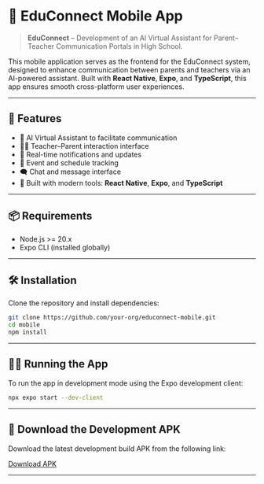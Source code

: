# 📱 EduConnect Mobile App

> **EduConnect** – Development of an AI Virtual Assistant for Parent–Teacher Communication Portals in High School.

This mobile application serves as the frontend for the EduConnect system, designed to enhance communication between parents and teachers via an AI-powered assistant. Built with **React Native**, **Expo**, and **TypeScript**, this app ensures smooth cross-platform user experiences.

---

## 🚀 Features

- 🤖 AI Virtual Assistant to facilitate communication
- 🧑‍🏫 Teacher–Parent interaction interface
- 🔔 Real-time notifications and updates
- 📆 Event and schedule tracking
- 🗨️ Chat and message interface
- 📱 Built with modern tools: **React Native**, **Expo**, and **TypeScript**

---

## 📦 Requirements

- Node.js >= 20.x 
- Expo CLI (installed globally)

---

## 🛠️ Installation

Clone the repository and install dependencies:

```bash
git clone https://github.com/your-org/educonnect-mobile.git
cd mobile
npm install
```

---

## 🏃‍♂️ Running the App

To run the app in development mode using the Expo development client:

```bash
npx expo start --dev-client
```

---

## 📲 Download the Development APK

Download the latest development build APK from the following link:

[Download APK](https://expo.dev/accounts/acnbokhb12/projects/mobile/builds/33257296-5549-40b2-867d-e968f046ce90)

---